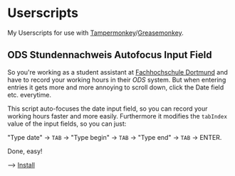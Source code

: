 # Userscripts
My Userscripts for use with [Tampermonkey](https://www.tampermonkey.net/)/[Greasemonkey](https://addons.mozilla.org/de/firefox/addon/greasemonkey/).

## ODS Stundennachweis Autofocus Input Field
So you're working as a student assistant at [Fachhochschule Dortmund](https://www.fh-dortmund.de/) and have to record your working hours in their _ODS_ system.
But when entering entries it gets more and more annoying to scroll down, click the Date field etc. everytime.

This script auto-focuses the date input field, so you can record your working hours faster and more easily.
Furthermore it modifies the `tabIndex` value of the input fields, so you can just:

"Type date" -> `TAB` -> "Type begin" -> `TAB` -> "Type end" -> `TAB` -> ENTER.  

Done, easy!

--> [Install](https://github.com/koelle25/userscripts/raw/main/ods-autofocus.user.js)
